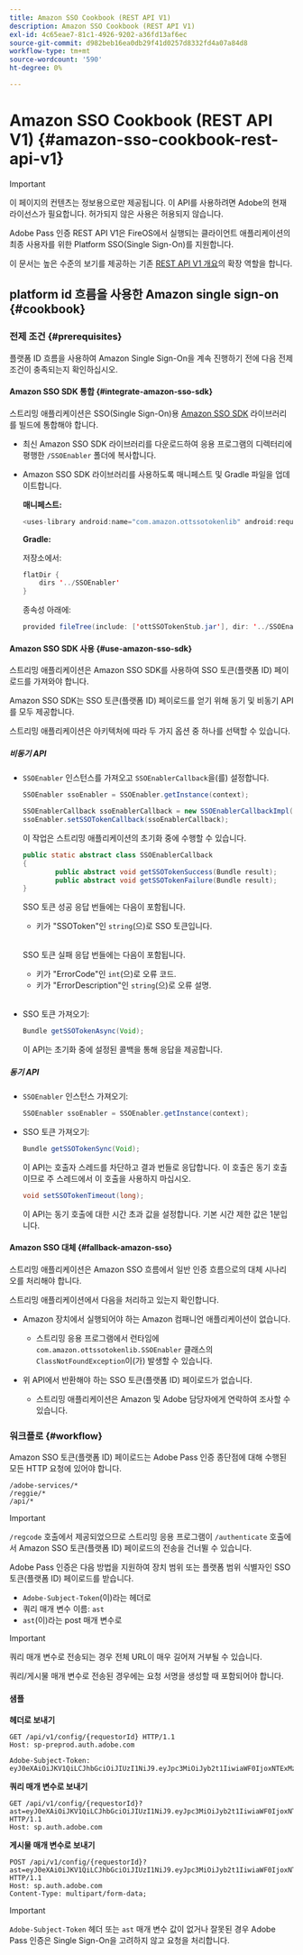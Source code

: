 ```yaml
---
title: Amazon SSO Cookbook (REST API V1)
description: Amazon SSO Cookbook (REST API V1)
exl-id: 4c65eae7-81c1-4926-9202-a36fd13af6ec
source-git-commit: d982beb16ea0db29f41d0257d8332fd4a07a84d8
workflow-type: tm+mt
source-wordcount: '590'
ht-degree: 0%

---
```


# Amazon SSO Cookbook (REST API V1) {#amazon-sso-cookbook-rest-api-v1}

>[!IMPORTANT]
>
>이 페이지의 컨텐츠는 정보용으로만 제공됩니다. 이 API를 사용하려면 Adobe의 현재 라이선스가 필요합니다. 허가되지 않은 사용은 허용되지 않습니다.

Adobe Pass 인증 REST API V1은 FireOS에서 실행되는 클라이언트 애플리케이션의 최종 사용자를 위한 Platform SSO(Single Sign-On)를 지원합니다.

이 문서는 높은 수준의 보기를 제공하는 기존 [REST API V1 개요](/help/authentication/integration-guide-programmers/legacy/rest-api-v1/apis/rest-api-overview.md)의 확장 역할을 합니다.

## platform id 흐름을 사용한 Amazon single sign-on {#cookbook}

### 전제 조건 {#prerequisites}

플랫폼 ID 흐름을 사용하여 Amazon Single Sign-On을 계속 진행하기 전에 다음 전제 조건이 충족되는지 확인하십시오.

#### Amazon SSO SDK 통합 {#integrate-amazon-sso-sdk}

스트리밍 애플리케이션은 SSO(Single Sign-On)용 [Amazon SSO SDK](https://tve.zendesk.com/hc/en-us/article_attachments/360064368131/ottSSOTokenLib_v1.jar) 라이브러리를 빌드에 통합해야 합니다.

* 최신 Amazon SSO SDK 라이브러리를 다운로드하여 응용 프로그램의 디렉터리에 평행한 `/SSOEnabler` 폴더에 복사합니다.

* Amazon SSO SDK 라이브러리를 사용하도록 매니페스트 및 Gradle 파일을 업데이트합니다.

  **매니페스트:**

  ```JAVA
  <uses-library android:name="com.amazon.ottssotokenlib" android:required="false">
  ```

  **Gradle:**

  저장소에서:

  ```JAVA
  flatDir {
      dirs '../SSOEnabler'
  }
  ```

  종속성 아래에:

  ```JAVA
  provided fileTree(include: ['ottSSOTokenStub.jar'], dir: '../SSOEnabler')
  ```

#### Amazon SSO SDK 사용 {#use-amazon-sso-sdk}

스트리밍 애플리케이션은 Amazon SSO SDK를 사용하여 SSO 토큰(플랫폼 ID) 페이로드를 가져와야 합니다.

Amazon SSO SDK는 SSO 토큰(플랫폼 ID) 페이로드를 얻기 위해 동기 및 비동기 API를 모두 제공합니다.

스트리밍 애플리케이션은 아키텍처에 따라 두 가지 옵션 중 하나를 선택할 수 있습니다.

##### 비동기 API

* `SSOEnabler` 인스턴스를 가져오고 `SSOEnablerCallback`을(를) 설정합니다.

  ```JAVA
  SSOEnabler ssoEnabler = SSOEnabler.getInstance(context);
  
  SSOEnablerCallback ssoEnablerCallback = new SSOEnablerCallbackImpl();
  ssoEnabler.setSSOTokenCallback(ssoEnablerCallback);
  ```

  이 작업은 스트리밍 애플리케이션의 초기화 중에 수행할 수 있습니다.

  ```JAVA
  public static abstract class SSOEnablerCallback
  {
          public abstract void getSSOTokenSuccess(Bundle result);
          public abstract void getSSOTokenFailure(Bundle result);
  }
  ```

  SSO 토큰 성공 응답 번들에는 다음이 포함됩니다.
   * 키가 &quot;SSOToken&quot;인 `string`(으)로 SSO 토큰입니다.

  <br/>

  SSO 토큰 실패 응답 번들에는 다음이 포함됩니다.
   * 키가 &quot;ErrorCode&quot;인 `int`(으)로 오류 코드.
   * 키가 &quot;ErrorDescription&quot;인 `string`(으)로 오류 설명.

  <br/>

* SSO 토큰 가져오기:

  ```JAVA
  Bundle getSSOTokenAsync(Void);
  ```

  이 API는 초기화 중에 설정된 콜백을 통해 응답을 제공합니다.

##### 동기 API

* `SSOEnabler` 인스턴스 가져오기:

  ```JAVA
  SSOEnabler ssoEnabler = SSOEnabler.getInstance(context);
  ```

* SSO 토큰 가져오기:

  ```JAVA
  Bundle getSSOTokenSync(Void);
  ```

  이 API는 호출자 스레드를 차단하고 결과 번들로 응답합니다. 이 호출은 동기 호출이므로 주 스레드에서 이 호출을 사용하지 마십시오.

  ```JAVA
  void setSSOTokenTimeout(long);
  ```

  이 API는 동기 호출에 대한 시간 초과 값을 설정합니다. 기본 시간 제한 값은 1분입니다.

#### Amazon SSO 대체 {#fallback-amazon-sso}

스트리밍 애플리케이션은 Amazon SSO 흐름에서 일반 인증 흐름으로의 대체 시나리오를 처리해야 합니다.

스트리밍 애플리케이션에서 다음을 처리하고 있는지 확인합니다.

* Amazon 장치에서 실행되어야 하는 Amazon 컴패니언 애플리케이션이 없습니다.
   * 스트리밍 응용 프로그램에서 런타임에 `com.amazon.ottssotokenlib.SSOEnabler` 클래스의 `ClassNotFoundException`이(가) 발생할 수 있습니다.

* 위 API에서 반환해야 하는 SSO 토큰(플랫폼 ID) 페이로드가 없습니다.
   * 스트리밍 애플리케이션은 Amazon 및 Adobe 담당자에게 연락하여 조사할 수 있습니다.

### 워크플로 {#workflow}

Amazon SSO 토큰(플랫폼 ID) 페이로드는 Adobe Pass 인증 종단점에 대해 수행된 모든 HTTP 요청에 있어야 합니다.

```
/adobe-services/*
/reggie/*
/api/*
```

>[!IMPORTANT]
> 
> `/regcode` 호출에서 제공되었으므로 스트리밍 응용 프로그램이 `/authenticate` 호출에서 Amazon SSO 토큰(플랫폼 ID) 페이로드의 전송을 건너뛸 수 있습니다.

Adobe Pass 인증은 다음 방법을 지원하여 장치 범위 또는 플랫폼 범위 식별자인 SSO 토큰(플랫폼 ID) 페이로드를 받습니다.

* `Adobe-Subject-Token`(이)라는 헤더로
* 쿼리 매개 변수 이름: `ast`
* `ast`(이)라는 post 매개 변수로

>[!IMPORTANT]
>
> 쿼리 매개 변수로 전송되는 경우 전체 URL이 매우 길어져 거부될 수 있습니다.
>
> 쿼리/게시물 매개 변수로 전송된 경우에는 요청 서명을 생성할 때 포함되어야 합니다.

#### 샘플

**헤더로 보내기**

```HTTPS
GET /api/v1/config/{requestorId} HTTP/1.1 
Host: sp-preprod.auth.adobe.com

Adobe-Subject-Token: eyJ0eXAiOiJKV1QiLCJhbGciOiJIUzI1NiJ9.eyJpc3MiOiJyb2t1IiwiaWF0IjoxNTExMzY4ODAyLCJleHAiOjE1NDI5MDQ4MDIsImF1ZCI6ImFkb2JlIiwic3ViIjoiNWZjYzMwODctYWJmZi00OGU4LWJhZTgtODQzODViZTFkMzQwIiwiZGlkIjoiY2FmZjQ1ZDAtM2NhMy00MDg3LWI2MjMtNjFkZjNhMmNlOWM4In0.JlBFhNhNCJCDXLwBjy5tt3PtPcqbMKEIGZ6sr2NA
```

**쿼리 매개 변수로 보내기**

```HTTPS
GET /api/v1/config/{requestorId}?ast=eyJ0eXAiOiJKV1QiLCJhbGciOiJIUzI1NiJ9.eyJpc3MiOiJyb2t1IiwiaWF0IjoxNTExMzY4ODAyLCJleHAiOjE1NDI5MDQ4MDIsImF1ZCI6ImFkb2JlIiwic3ViIjoiNWZjYzMwODctYWJmZi00OGU4LWJhZTgtODQzODViZTFkMzQwIiwiZGlkIjoiY2FmZjQ1ZDAtM2NhMy00MDg3LWI2MjMtNjFkZjNhMmNlOWM4In0.JlBFhNhNCJCDXLwBjy5tt3PtPcqbMKEIGZ6sr2NA HTTP/1.1
Host: sp.auth.adobe.com
```

**게시물 매개 변수로 보내기**

```HTTPS
POST /api/v1/config/{requestorId}?ast=eyJ0eXAiOiJKV1QiLCJhbGciOiJIUzI1NiJ9.eyJpc3MiOiJyb2t1IiwiaWF0IjoxNTExMzY4ODAyLCJleHAiOjE1NDI5MDQ4MDIsImF1ZCI6ImFkb2JlIiwic3ViIjoiNWZjYzMwODctYWJmZi00OGU4LWJhZTgtODQzODViZTFkMzQwIiwiZGlkIjoiY2FmZjQ1ZDAtM2NhMy00MDg3LWI2MjMtNjFkZjNhMmNlOWM4In0.Jl\_BFhN\_h\_NCJCDXLwBjy5tt3PtPcqbMKEIGZ6sr2NA HTTP/1.1
Host: sp.auth.adobe.com 
Content-Type: multipart/form-data;
```

>[!IMPORTANT]
>
> `Adobe-Subject-Token` 헤더 또는 `ast` 매개 변수 값이 없거나 잘못된 경우 Adobe Pass 인증은 Single Sign-On을 고려하지 않고 요청을 처리합니다.
